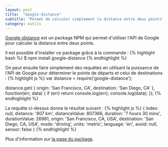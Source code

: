 ```yaml
---
layout: post
title:  "Google-distance"
subtitle: "Permet de calculer simplement la distance entre deux points"
category: outils 
---
```


[Google-distance][google-distance] est un package NPM qui permet
d'utiliser l'API de Google pour calculer la distance entre deux points. 

Il est possible d'installer ce package grâce à la commande :
{% highlight bash %}
$ npm install google-distance
{% endhighlight %}

On peut ensuite faire simplement des requêtes en utilisant la puissance
de l'API de Google pour déterminer le points de départs et celui de
destinations :
{% highlight js %}
var distance = require('google-distance');

distance.get(
  {
    origin: 'San Francisco, CA',
    destination: 'San Diego, CA'
  },
  function(err, data) {
    if (err) return console.log(err);
    console.log(data);
});
{% endhighlight %}

La requête ci-dessus donne le résultat suivant :
{% highlight js %}
{
  index: null,
  distance: '807 km',
  distanceValue: 807366,
  duration: '7 hours 30 mins',
  durationValue: 26981,
  origin: 'San Francisco, CA, USA',
  destination: 'San Diego, CA, USA',
  mode: 'driving',
  units: 'metric',
  language: 'en',
  avoid: null,
  sensor: false
}
{% endhighlight %}

Plus d'information sur [la page du package][google-distance].


[google-distance]: https://github.com/edwlook/node-google-distance
